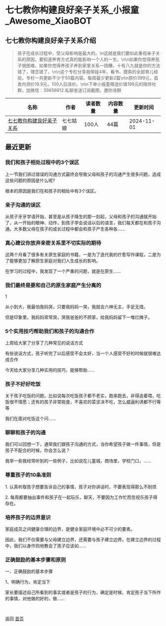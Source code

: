 # 七七教你构建良好亲子关系_小报童_Awesome_XiaoBOT

## 七七教你构建良好亲子关系介绍
> 孩子在成长过程中，受父母影响是最大的。\n这就是我们要如此重视亲子关系的原因，要知道养育方式真的能影响一个人的一生。\n\n如果你觉得养孩子很困难，如果你觉得养孩子养到家里关系一团糟，十有八九就是你的方法错了，理念错了。\n\n这个专栏分享我带娃4年，看书、摸索的全部育儿经验，专栏一共更新不少于50篇内容。每周最少更新2篇\n\n原价399元，首发内测价19.9元，100人后涨价。\n\n下单小报童赠送价值199元的陪伴社群，加微信：39656912.私聊发送订阅截图，邀你进群  
  


|名称|作者|读者数量|内容数量|更新时间|
|---|---|---|---|---|
|[七七教你构建良好亲子关系](https://xiaobot.net/p/77?refer=0b133df9-27dc-423b-8101-639049001c13)|七七姑娘|100人|44篇|2024-11-01|

## 最近更新
### 我们和孩子相处过程中的3个误区

上一节我们讲过错误的沟通方式最终会导致父母和孩子的沟通产生很多问题，造成这些问题的原因是什么呢?

根本的原因是我们在和孩子的相处中有3个误区。

### 亲子沟通的误区

从孩子牙牙学语开始，甚至是从孩子降生的那一刻起，父母和孩子的沟通就开始了，从一开始的眼神、动作，到孩子学会说话以后的语言，我们每天都在和孩子沟通。大多数父母在孩子的成长过程中都会和孩子产生各种各......

### 真心建议你放弃亲密关系里不切实际的期待

这两个月看了很多有关原生家庭的书籍，一是为了迭代我的疗愈写作课程，二是为了能够更加了解原生家庭对我们人生成长的影响。

在学习的过程中，我发现了一个严重的问题，就是在原生......

### 我们最终是要和自己的原生家庭产生分离的​

1

从小到大，我最怕我妈哭，只要我妈妈一哭，我就会六神无主，手足无措。

但是印象里，我妈妈常常哭，哭我爸爸的不顾家，给我妈妈留下一堆烂摊子。

### 5个实用技巧帮助我们和孩子的沟通合作

上周给大家了分享了几种常见的说话方式

有些说话方式，孩子听完了以后感受不会太好，当一个人感受不好的时候就很难达成合作

今天给大家分享几种实用的技巧，能够帮助......

### 孩子不好好吃饭

关于孩子吃饭的问题。比如说每次吃饭孩子都不老实，跑来跑去，非得追着喂，吃饭很不情愿；还有的孩子非常挑食，不喜欢的菜坚决不吃，怎么威逼利诱都不行等等

我们在面对吃饭这个问......

### 聊聊和孩子的沟通

我们可以回想一下，通常我们跟孩子沟通的方式，当你希望孩子做一件事情，但是孩子不配合的时候，你会怎么说？

我举一些我经常听到的一些例子，比如说在儿童城，商场里，学校门口，......

### 尊重孩子的10条准则

1\. 认真听取孩子想要告诉自己的事情，孩子对你讲话时，不要表现得那么不耐烦

2\. 每周都要抽出事件和孩子在一起玩乐，聊天，不要因为工作忙而忽视乐孩子得存在。

### 培养孩子的边界意识

家庭成员之间健康合理的边界，是健全家庭环境中必不可少的要素。

因此，我们不仅需要与父母建立边界，还需要与孩子建立边界。在建立边界的过程中，我们以身作则地教会了孩子应该如......

### 正确鼓励的基本步骤和原则

一、正确鼓励的基本步骤



1、明确行为，肯定当下

家长要描述自己所看到的事实或者是孩子的行为，确定是时候，肯定孩子当下所作的事情，对他做的好的，做......


<a href="https://github.com/Reno9527/awesome-xiaobot" style="color: white; text-decoration: none;">awesome-xiaobot</a>

返回 [首页](../README.md)
